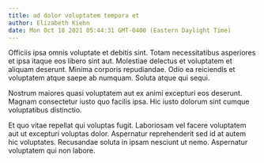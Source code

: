 ```yaml
---
title: ad dolor voluptatem tempora et
author: Elizabeth Kiehn
date: Mon Oct 18 2021 05:44:31 GMT-0400 (Eastern Daylight Time)
---
```

Officiis ipsa omnis voluptate et debitis sint. Totam necessitatibus asperiores et ipsa itaque eos libero sint aut. Molestiae delectus et voluptatem et aliquam deserunt. Minima corporis repudiandae. Odio ea reiciendis et voluptatem atque saepe ab numquam. Soluta atque qui sequi.

 Nostrum maiores quasi voluptatem aut ex animi excepturi eos deserunt. Magnam consectetur iusto quo facilis ipsa. Hic iusto dolorum sint cumque voluptatibus distinctio.

 Et quo vitae repellat qui voluptas fugit. Laboriosam vel facere voluptatem aut ut excepturi voluptas dolor. Aspernatur reprehenderit sed id at autem hic voluptates. Recusandae soluta in ipsam nesciunt ut nemo. Aspernatur voluptatem qui non labore.